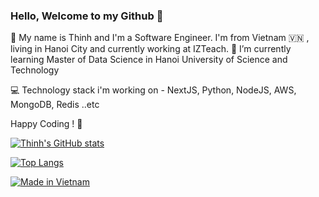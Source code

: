 ### Hello, Welcome to my Github 👋

🔭 My name is Thinh and I'm a Software Engineer. I'm from Vietnam 🇻🇳 , living in Hanoi City and currently working at IZTeach. 🌱 I’m currently learning Master of Data Science in Hanoi University of Science and Technology

💻 Technology stack i'm working on - NextJS, Python, NodeJS, AWS, MongoDB, Redis ..etc

Happy Coding ! 🤩

[![Thinh's GitHub stats](https://github-readme-stats.vercel.app/api?username=thinhnguyen1105&count_private=true&show_icons=true&theme=algolia)](https://github.com/thinhnguyen1105)

[![Top Langs](https://github-readme-stats.vercel.app/api/top-langs/?username=thinhnguyen1105&layout=compact)](https://github.com/anuraghazra/github-readme-stats)

[![Made in Vietnam](https://raw.githubusercontent.com/webuild-community/badge/master/svg/made.svg)](https://webuild.community)
